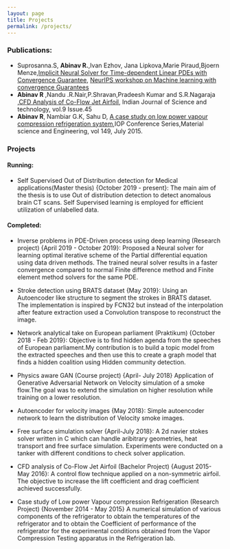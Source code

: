 ```yaml
---
layout: page
title: Projects
permalink: /projects/
---
```




### Publications:

* Suprosanna.S, **Abinav R.**,Ivan Ezhov, Jana Lipkova,Marie Piraud,Bjoern Menze,[Implicit Neural Solver for Time-dependent Linear PDEs with Convergence Guarantee](<https://128.84.21.199/pdf/1910.03452.pdf>), [NeurIPS workshop on Machine learning with convergence Guarantees](https://sites.google.com/view/mlwithguarantees/accepted-papers?authuser=0)
* **Abinav R** ,Nandu .R.Nair,P.Shravan,Pradeesh Kumar and S.R.Nagaraja ,[CFD Analysis of Co-Flow Jet Airfoil](<http://www.indjst.org/index.php/indjst/article/view/104686>), Indian Journal of Science and technology, vol.9 Issue.45
* **Abinav R**, Nambiar G.K, Sahu D, [A case study on low power vapour compression refrigeration system](https://iopscience.iop.org/article/10.1088/1757-899X/149/1/012226),IOP Conference Series,Material science and Engineering, vol 149, July 2015.

### Projects

#### Running:
* Self Supervised Out of Distribution detection for Medical applications(Master thesis) {October 2019 - present}: 
    The main aim of the thesis is to use Out of distribution detection to detect anomalous brain CT scans. Self Supervised learning is employed for efficient utilization of unlabelled data.

#### Completed:
* Inverse problems in PDE-Driven process using deep learning (Research project) {April 2019 - October 2019}:
    Proposed a Neural solver for learning optimal iterative scheme of the Partial differential equation using data driven methods. The trained neural solver results in a faster convergence compared to normal Finite difference method and Finite element method solvers for the same PDE.

* Stroke detection using BRATS dataset {May 2019}:
    Using an Autoencoder like structure to segment the strokes in BRATS dataset. The implementation is inspired by FCN32 but instead of the interpolation after feature extraction used a Convolution transpose to reconstruct the image. 

* Network analytical take on European parliament (Praktikum) {October 2018 - Feb 2019}:
    Objective is to find hidden agenda from the speeches of European parliament.My contribution is to build a topic model from the extracted speeches and then use this to create a graph model that finds a hidden coalition using Hidden community detection. 

* Physics aware GAN (Course project) {April- July 2018}
    Application of Generative Adversarial Network on Velocity simulation of a smoke flow.The goal was to extend the simulation on higher resolution while training on a lower resolution.

* Autoencoder for velocity images {May 2018}:
    Simple autoencoder network to learn the distribution of Velocity smoke images.

* Free surface simulation solver {April-July 2018}:
    A 2d navier stokes solver written in C which can handle aribitrary geometries, heat transport and free surface simulation. Experiments were conducted on a tanker with different conditions to check solver application.

* CFD analysis of Co-Flow Jet Airfoil (Bachelor Project) {August 2015- May 2016}:
    A control flow technique applied on a non-symmetric airfoil. The objective to increase the lift coefficient and drag coefficient achieved successfully. 

* Case study of Low power Vapour compression Refrigeration (Research Project) {November 2014 - May 2015}
    A numerical simulation of various components of the refrigerator to obtain the temperatures of the refrigerator and to obtain the Coefficient of performance of the refrigerator for the experimental conditions obtained from the Vapor Compression Testing apparatus in the Refrigeration lab.

